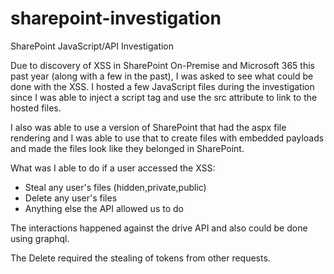 # sharepoint-investigation
SharePoint JavaScript/API Investigation

Due to discovery of XSS in SharePoint On-Premise and Microsoft 365 this past year (along with a few in the past), I was asked to see what could be done with the XSS. I hosted a few JavaScript files during the investigation since I was able to inject a script tag and use the src attribute to link to the hosted files.

I also was able to use a version of SharePoint that had the aspx file rendering and I was able to use that to create files with embedded payloads and made the files look like they belonged in SharePoint.

What was I able to do if a user accessed the XSS:
- Steal any user's files (hidden,private,public)
- Delete any user's files
- Anything else the API allowed us to do

The interactions happened against the drive API and also could be done using graphql.

The Delete required the stealing of tokens from other requests.
